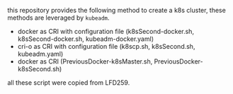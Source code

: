 this repository provides the following method to create a k8s cluster, these methods are leveraged by `kubeadm`.
* docker as CRI with configuration file (k8sSecond-docker.sh, k8sSecond-docker.sh, kubeadm-docker.yaml)
* cri-o as CRI  with configuration file  (k8scp.sh, k8sSecond.sh, kubeadm.yaml)
* docker as CRI  (PreviousDocker-k8sMaster.sh, PreviousDocker-k8sSecond.sh)

all these script were copied from LFD259.
